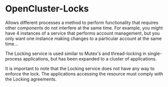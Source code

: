 # OpenCluster-Locks

Allows different processes a method to perform functionality that requires other components do not interfere at the same time.    For example, you might have 4 instances of a service that performs account management, but you only want one instance making changes to a particular account at the same time...  

The Locking service is used similar to Mutex's and thread-locking in single-process applications, but has been expanded to a cluster of applications.

It is important to note that the Locking service does not have any way to enforce the lock.  The applications accessing the resource must comply with the Locking agreements.
